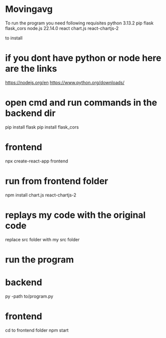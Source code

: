 # Movingavg
To run the program you need following requisites
python 3.13.2
pip
flask
flask_cors
node.js 22.14.0 
react 
chart.js
react-chartjs-2

to install 
# if you dont have python or node here are the links
https://nodejs.org/en
https://www.python.org/downloads/

# open cmd and run commands in the backend dir
pip install flask
pip install flask_cors

# frontend
npx create-react-app frontend
# run from frontend folder
npm install chart.js react-chartjs-2

# replays my code with the original code 
replace src folder with my src folder 

# run the program 
# backend
py -path to/program.py

# frontend
cd to frontend folder
npm start
